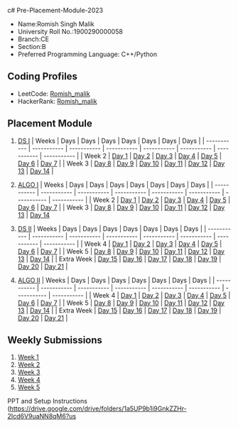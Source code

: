 c# Pre-Placement-Module-2023

- Name:Romish Singh Malik 
- University Roll No.:1900290000058
- Branch:CE
- Section:B
- Preferred Programming Language: C++/Python

## Coding Profiles
- LeetCode: [Romish_malik](https://leetcode.com/romishmalik1501/)
- HackerRank: [Romish_malik](https://www.hackerrank.com/@romish-1923ce101)

## Placement Module
1. [DS I](https://github.com/Romish1501/Pre-Placement-Module-2023/tree/main/DS%20I)
    | Weeks | Days | Days | Days | Days | Days | Days | Days |
    | ----------- | ----------- | ----------- | ----------- | ----------- | ----------- | ----------- | ----------- | 
    | Week 2 | [Day 1](https://github.com/Romish1501/Pre-Placement-Module-2023/tree/main/DS%20I/Day%201) | [Day 2](https://github.com/Romish1501/Pre-Placement-Module-2023/tree/main/DS%20I/Day%202) | [Day 3](https://github.com/Romish1501/Pre-Placement-Module-2023/tree/main/DS%20I/Day%203) | [Day 4](https://github.com/Romish1501/Pre-Placement-Module-2023/tree/main/DS%20I/Day%204) | [Day 5](https://github.com/Romish1501/Pre-Placement-Module-2023/tree/main/DS%20I/Day%205) | [Day 6](https://github.com/Romish1501/Pre-Placement-Module-2023/tree/main/DS%20I/Day%206) | [Day 7](https://github.com/Romish1501/Pre-Placement-Module-2023/tree/main/DS%20I/Day%207) |
    | Week 3 | [Day 8](https://github.com/Romish1501/Pre-Placement-Module-2023/tree/main/DS%20I/Day%208) | [Day 9](https://github.com/Romish1501/Pre-Placement-Module-2023/tree/main/DS%20I/Day%209) | [Day 10](https://github.com/Romish1501/Pre-Placement-Module-2023/tree/main/DS%20I/Day%2010) | [Day 11](https://github.com/Romish1501/Pre-Placement-Module-2023/tree/main/DS%20I/Day%2011) | [Day 12](https://github.com/Romish1501/Pre-Placement-Module-2023/tree/main/DS%20I/Day%2012) | [Day 13](https://github.com/Romish1501/Pre-Placement-Module-2023/tree/main/DS%20I/Day%2013) | [Day 14](https://github.com/Romish1501/Pre-Placement-Module-2023/tree/main/DS%20I/Day%2014) |
    
2. [ALGO I](https://github.com/Romish1501/Pre-Placement-Module-2023/tree/main/ALGO%20I)
    | Weeks | Days | Days | Days | Days | Days | Days | Days |
    | ----------- | ----------- | ----------- | ----------- | ----------- | ----------- | ----------- | ----------- |
    | Week 2 | [Day 1](https://github.com/Romish1501/Pre-Placement-Module-2023/tree/main/ALGO%20I/Day%201) | [Day 2](https://github.com/Romish1501/Pre-Placement-Module-2023/tree/main/ALGO%20I/Day%202) | [Day 3](https://github.com/Romish1501/Pre-Placement-Module-2023/tree/main/ALGO%20I/Day%203) | [Day 4](https://github.com/Romish1501/Pre-Placement-Module-2023/tree/main/ALGO%20I/Day%204) | [Day 5](https://github.com/Romish1501/Pre-Placement-Module-2023/tree/main/ALGO%20I/Day%205) | [Day 6](https://github.com/Romish1501/Pre-Placement-Module-2023/tree/main/ALGO%20I/Day%206) | [Day 7](https://github.com/Romish1501/Pre-Placement-Module-2023/tree/main/ALGO%20I/Day%207) |
    | Week 3 | [Day 8](https://github.com/Romish1501/Pre-Placement-Module-2023/tree/main/ALGO%20I/Day%208) | [Day 9](https://github.com/Romish1501/Pre-Placement-Module-2023/tree/main/ALGO%20I/Day%209) | [Day 10](https://github.com/Romish1501/Pre-Placement-Module-2023/tree/main/ALGO%20I/Day%2010) | [Day 11](https://github.com/Romish1501/Pre-Placement-Module-2023/tree/main/ALGO%20I/Day%2011) | [Day 12](https://github.com/Romish1501/Pre-Placement-Module-2023/tree/main/ALGO%20I/Day%2012) | [Day 13](https://github.com/Romish1501/Pre-Placement-Module-2023/tree/main/ALGO%20I/Day%2013) | [Day 14](https://github.com/Romish1501/Pre-Placement-Module-2023/tree/main/ALGO%20I/Day%2014)  
    
3. [DS II](https://github.com/Romish1501/Pre-Placement-Module-2023/tree/main/DS%20II)
    | Weeks | Days | Days | Days | Days | Days | Days | Days |
    | ----------- | ----------- | ----------- | ----------- | ----------- | ----------- | ----------- | ----------- |
    | Week 4 | [Day 1](https://github.com/Romish1501/Pre-Placement-Module-2023/tree/main/DS%20II/Day%201) | [Day 2](https://github.com/Romish1501/Pre-Placement-Module-2023/tree/main/DS%20II/Day%202) | [Day 3](https://github.com/Romish1501/Pre-Placement-Module-2023/tree/main/DS%20II/Day%203) | [Day 4](https://github.com/Romish1501/Pre-Placement-Module-2023/tree/main/DS%20II/Day%204) | [Day 5](https://github.com/Romish1501/Pre-Placement-Module-2023/tree/main/DS%20II/Day%205) | [Day 6](https://github.com/Romish1501/Pre-Placement-Module-2023/tree/main/DS%20II/Day%206) | [Day 7](https://github.com/Romish1501/Pre-Placement-Module-2023/tree/main/DS%20II/Day%207) | 
    | Week 5 | [Day 8](https://github.com/Romish1501/Pre-Placement-Module-2023/tree/main/DS%20II/Day%208) | [Day 9](https://github.com/Romish1501/Pre-Placement-Module-2023/tree/main/DS%20II/Day%209) | [Day 10](https://github.com/Romish1501/Pre-Placement-Module-2023/tree/main/DS%20II/Day%2010) | [Day 11](https://github.com/Romish1501/Pre-Placement-Module-2023/tree/main/DS%20II/Day%2011) | [Day 12](https://github.com/Romish1501/Pre-Placement-Module-2023/tree/main/DS%20II/Day%2012) | [Day 13](https://github.com/Romish1501/Pre-Placement-Module-2023/tree/main/DS%20II/Day%2013) | [Day 14](https://github.com/Romish1501/Pre-Placement-Module-2023/tree/main/DS%20II/Day%2014) |
    | Extra Week | [Day 15](https://github.com/Romish1501/Pre-Placement-Module-2023/tree/main/DS%20II/Day%2015) | [Day 16](https://github.com/Romish1501/Pre-Placement-Module-2023/tree/main/DS%20II/Day%2016) | [Day 17](https://github.com/Romish1501/Pre-Placement-Module-2023/tree/main/DS%20II/Day%2017) | [Day 18](https://github.com/Romish1501/Pre-Placement-Module-2023/tree/main/DS%20II/Day%2018) | [Day 19](https://github.com/Romish1501/Pre-Placement-Module-2023/tree/main/DS%20II/Day%2019) | [Day 20](https://github.com/Romish1501/Pre-Placement-Module-2023/tree/main/DS%20II/Day%2020) | [Day 21](https://github.com/Romish1501/Pre-Placement-Module-2023/tree/main/DS%20II/Day%2021) |
    
4. [ALGO II](https://github.com/Romish1501/Pre-Placement-Module-2023/tree/main/ALGO%20II)
    | Weeks | Days | Days | Days | Days | Days | Days | Days |
    | ----------- | ----------- | ----------- | ----------- | ----------- | ----------- | ----------- | ----------- |
    | Week 4 | [Day 1](https://github.com/Romish1501/Pre-Placement-Module-2023/tree/main/ALGO%20II/Day%201) | [Day 2](https://github.com/Romish1501/Pre-Placement-Module-2023/tree/main/ALGO%20II/Day%202) | [Day 3](https://github.com/Romish1501/Pre-Placement-Module-2023/tree/main/ALGO%20II/Day%203) | [Day 4](https://github.com/Romish1501/Pre-Placement-Module-2023/tree/main/ALGO%20II/Day%204) | [Day 5](https://github.com/Romish1501/Pre-Placement-Module-2023/tree/main/ALGO%20II/Day%205) | [Day 6](https://github.com/Romish1501/Pre-Placement-Module-2023/tree/main/ALGO%20II/Day%206) | [Day 7](https://github.com/Romish1501/Pre-Placement-Module-2023/tree/main/ALGO%20II/Day%207) |
    | Week 5 | [Day 8](https://github.com/Romish1501/Pre-Placement-Module-2023/tree/main/ALGO%20II/Day%208) | [Day 9](https://github.com/Romish1501/Pre-Placement-Module-2023/tree/main/ALGO%20II/Day%209) | [Day 10](https://github.com/Romish1501/Pre-Placement-Module-2023/tree/main/ALGO%20II/Day%2010) | [Day 11](https://github.com/Romish1501/Pre-Placement-Module-2023/tree/main/ALGO%20II/Day%2011) | [Day 12](https://github.com/Romish1501/Pre-Placement-Module-2023/tree/main/ALGO%20II/Day%2012) | [Day 13](https://github.com/Romish1501/Pre-Placement-Module-2023/tree/main/ALGO%20II/Day%2013) | [Day 14](https://github.com/Romish1501/Pre-Placement-Module-2023/tree/main/ALGO%20II/Day%2014) |
    | Extra Week | [Day 15](https://github.com/Romish1501/Pre-Placement-Module-2023/tree/main/ALGO%20II/Day%2015) | [Day 16](https://github.com/Romish1501/Pre-Placement-Module-2023/tree/main/ALGO%20II/Day%2016) | [Day 17](https://github.com/Romish1501/Pre-Placement-Module-2023/tree/main/ALGO%20II/Day%2017) | [Day 18](https://github.com/Romish1501/Pre-Placement-Module-2023/tree/main/ALGO%20II/Day%2018) | [Day 19](https://github.com/Romish1501/Pre-Placement-Module-2023/tree/main/ALGO%20II/Day%2019) | [Day 20](https://github.com/Romish1501/Pre-Placement-Module-2023/tree/main/ALGO%20II/Day%2020) | [Day 21](https://github.com/Romish1501/Pre-Placement-Module-2023/tree/main/ALGO%20II/Day%2021) |

## Weekly Submissions
1. [Week 1](https://github.com/Romish1501/Pre-Placement-Module-2023/tree/main/Weekly%20Submissions/Week%201)
2. [Week 2](https://github.com/Romish1501/Pre-Placement-Module-2023/tree/main/Weekly%20Submissions/Week%202)
3. [Week 3](https://github.com/Romish1501/Pre-Placement-Module-2023/tree/main/Weekly%20Submissions/Week%203)
4. [Week 4](https://github.com/Romish1501/Pre-Placement-Module-2023/tree/main/Weekly%20Submissions/Week%204)
5. [Week 5](https://github.com/Romish1501/Pre-Placement-Module-2023/tree/main/Weekly%20Submissions/Week%205)


PPT and Setup Instructions    
(https://drive.google.com/drive/folders/1a5UP9b1i9GnkZZHr-2Icd6V9uaNN8qM6?us
